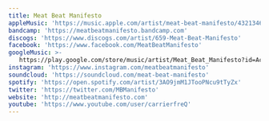 ```yaml
---
title: Meat Beat Manifesto
appleMusic: 'https://music.apple.com/artist/meat-beat-manifesto/4321346'
bandcamp: 'https://meatbeatmanifesto.bandcamp.com'
discogs: 'https://www.discogs.com/artist/659-Meat-Beat-Manifesto'
facebook: 'https://www.facebook.com/MeatBeatManifesto'
googleMusic: >-
   https://play.google.com/store/music/artist/Meat_Beat_Manifesto?id=Acukxuyx4ff4b22cwow5zkwyrp4
instagram: 'https://www.instagram.com/meatbeatmanifesto'
soundcloud: 'https://soundcloud.com/meat-beat-manifesto'
spotify: 'https://open.spotify.com/artist/3AO9jmM1JTooPNcu9tTyZx'
twitter: 'https://twitter.com/MBManifesto'
website: 'http://meatbeatmanifesto.com'
youtube: 'https://www.youtube.com/user/carrierfreQ'
---
```

